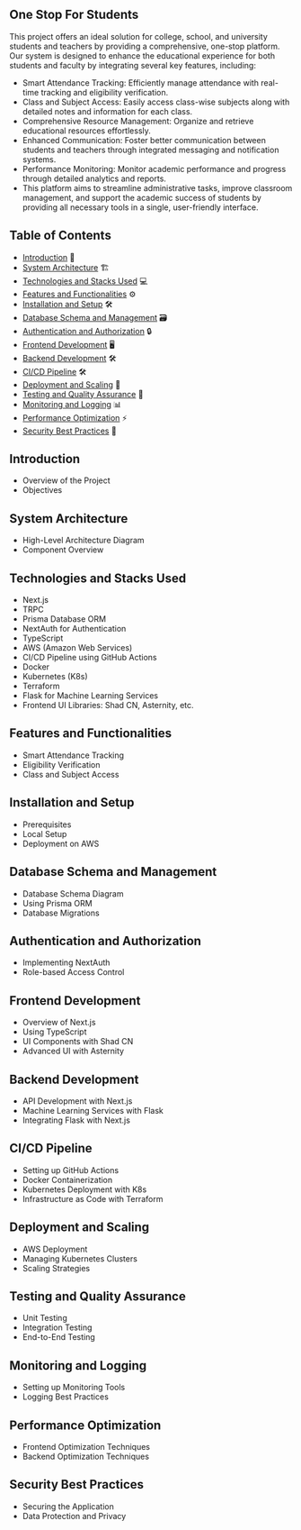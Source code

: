 ## One Stop For Students

This project offers an ideal solution for college, school, and university students and teachers by providing a comprehensive, one-stop platform. Our system is designed to enhance the educational experience for both students and faculty by integrating several key features, including:

 - Smart Attendance Tracking: Efficiently manage attendance with real-time tracking and eligibility verification.
 - Class and Subject Access: Easily access class-wise subjects along with detailed notes and information for each class.
 - Comprehensive Resource Management: Organize and retrieve educational resources effortlessly.
 - Enhanced Communication: Foster better communication between students and teachers through integrated messaging and notification systems.
 - Performance Monitoring: Monitor academic performance and progress through detailed analytics and reports.
 - This platform aims to streamline administrative tasks, improve classroom management, and support the academic success of students by providing all necessary tools in a single, user-friendly interface.


## Table of Contents

- [Introduction](#introduction) 🌟
- [System Architecture](#system-architecture) 🏗️
- [Technologies and Stacks Used](#technologies-and-stacks-used) 💻
- [Features and Functionalities](#features-and-functionalities) ⚙️
- [Installation and Setup](#installation-and-setup) 🛠️
- [Database Schema and Management](#database-schema-and-management) 🗃️
- [Authentication and Authorization](#authentication-and-authorization) 🔒
- [Frontend Development](#frontend-development) 🖥️
- [Backend Development](#backend-development) 🛠️
- [CI/CD Pipeline](#cicd-pipeline) 🛠️
- [Deployment and Scaling](#deployment-and-scaling) 🚀
- [Testing and Quality Assurance](#testing-and-quality-assurance) 🧪
- [Monitoring and Logging](#monitoring-and-logging) 📊
- [Performance Optimization](#performance-optimization) ⚡
- [Security Best Practices](#security-best-practices) 🔐

## Introduction

- Overview of the Project
- Objectives

## System Architecture

- High-Level Architecture Diagram
- Component Overview

## Technologies and Stacks Used

- Next.js
- TRPC
- Prisma Database ORM
- NextAuth for Authentication
- TypeScript
- AWS (Amazon Web Services)
- CI/CD Pipeline using GitHub Actions
- Docker
- Kubernetes (K8s)
- Terraform
- Flask for Machine Learning Services
- Frontend UI Libraries: Shad CN, Asternity, etc.

## Features and Functionalities

- Smart Attendance Tracking
- Eligibility Verification
- Class and Subject Access

## Installation and Setup

- Prerequisites
- Local Setup
- Deployment on AWS

## Database Schema and Management

- Database Schema Diagram
- Using Prisma ORM
- Database Migrations

## Authentication and Authorization

- Implementing NextAuth
- Role-based Access Control

## Frontend Development

- Overview of Next.js
- Using TypeScript
- UI Components with Shad CN
- Advanced UI with Asternity

## Backend Development

- API Development with Next.js
- Machine Learning Services with Flask
- Integrating Flask with Next.js

## CI/CD Pipeline

- Setting up GitHub Actions
- Docker Containerization
- Kubernetes Deployment with K8s
- Infrastructure as Code with Terraform

## Deployment and Scaling

- AWS Deployment
- Managing Kubernetes Clusters
- Scaling Strategies

## Testing and Quality Assurance

- Unit Testing
- Integration Testing
- End-to-End Testing

## Monitoring and Logging

- Setting up Monitoring Tools
- Logging Best Practices

## Performance Optimization

- Frontend Optimization Techniques
- Backend Optimization Techniques

## Security Best Practices

- Securing the Application
- Data Protection and Privacy





<!-- //1st ,  admin will create the course 
model Course {
  id           String  @id @default(auto()) @map("_id") @db.ObjectId
  name         String
  code         String
  teacherEmail String
  classes      Class[]
  adminId      String  @db.ObjectId
  admin        User    @relation(fields: [adminId], references: [id], name: "CourseAdmin")
}

// 2nd  , admin will create the classes 
model Class {
  id       String @id @default(auto()) @map("_id") @db.ObjectId
  day      String
  time     String
  period   Int
  courseId String @db.ObjectId
  course   Course @relation(fields: [courseId], references: [id])
  adminId  String @db.ObjectId
  admin    User   @relation(fields: [adminId], references: [id], name: "ClassAdmin")
} -->
